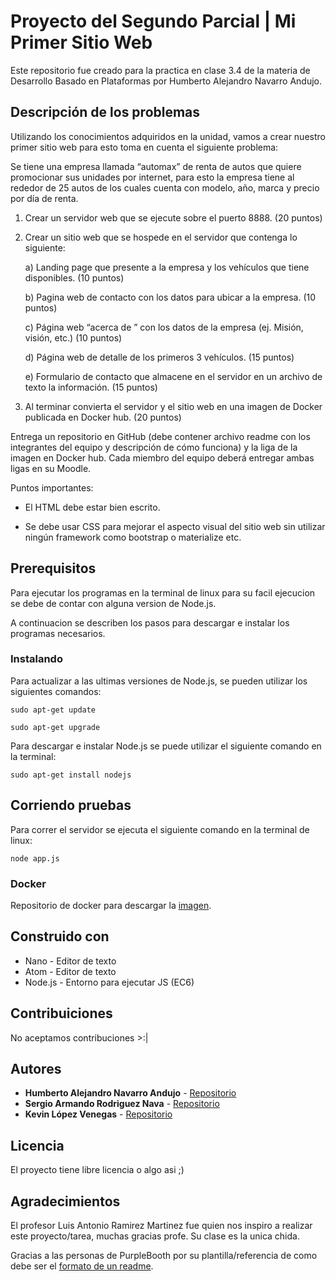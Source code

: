 # Proyecto del Segundo Parcial | Mi Primer Sitio Web
Este repositorio fue creado para la practica en clase 3.4 de la materia de Desarrollo Basado en Plataformas por Humberto Alejandro Navarro Andujo.

## Descripción de los problemas
Utilizando los conocimientos adquiridos en la unidad, vamos a crear nuestro primer sitio web para esto toma en cuenta el siguiente problema:

Se tiene una empresa llamada “automax” de renta de autos que quiere promocionar sus unidades por internet, para esto la empresa tiene al rededor de 25 autos de los cuales cuenta con modelo, año, marca y precio por día de renta.

1. Crear un servidor web que se ejecute sobre el puerto 8888. (20 puntos)

2. Crear un sitio web que se hospede en el servidor que contenga lo siguiente:

    a) Landing page que presente a la empresa y los vehículos que tiene disponibles. (10 puntos)

    b) Pagina web de contacto con los datos para ubicar a la empresa. (10 puntos)

    c) Página web “acerca de ” con los datos de la empresa (ej. Misión, visión, etc.)  (10 puntos)

    d) Página web de detalle de los primeros 3 vehículos.  (15 puntos)

    e) Formulario de contacto que almacene en el servidor en un archivo de texto la información. (15 puntos)

3. Al terminar convierta el servidor y el sitio web en una imagen de Docker publicada en Docker hub. (20 puntos)

Entrega un repositorio en GitHub (debe contener archivo readme con los integrantes del equipo y descripción de cómo funciona) y la liga de la imagen en Docker hub. Cada miembro del equipo deberá entregar ambas ligas en su Moodle.

Puntos importantes:

 * El HTML debe estar bien escrito.

 * Se debe usar CSS para mejorar el aspecto visual del sitio web sin utilizar ningún framework como bootstrap o materialize etc.



## Prerequisitos
Para ejecutar los programas en la terminal de linux para su facil ejecucion se debe de contar con alguna version de Node.js.

A continuacion se describen los pasos para descargar e instalar los programas necesarios.


### Instalando
Para actualizar a las ultimas versiones de Node.js, se pueden utilizar los siguientes comandos:
```
sudo apt-get update
```
```
sudo apt-get upgrade
```

Para descargar e instalar Node.js se puede utilizar el siguiente comando en la terminal:
```
sudo apt-get install nodejs
```


## Corriendo pruebas
Para correr el servidor se ejecuta el siguiente comando en la terminal de linux:
```
node app.js
```


### Docker
Repositorio de docker para descargar la [imagen](https://hub.docker.com/r/fanpug/app-sitio-web).

## Construido con
* Nano - Editor de texto
* Atom - Editor de texto
* Node.js - Entorno para ejecutar JS (EC6)


## Contribuiciones
No aceptamos contribuciones >:|


## Autores
* **Humberto Alejandro Navarro Andujo** - [Repositorio](https://github.com/fanpug)
* **Sergio Armando Rodriguez Nava** - [Repositorio](https://github.com/XKerberosX)
* **Kevin López Venegas** - [Repositorio](https://github.com/kevinlpzv)

## Licencia
El proyecto tiene libre licencia o algo asi ;)


## Agradecimientos
El profesor Luis Antonio Ramirez Martinez fue quien nos inspiro a realizar este proyecto/tarea, muchas gracias profe. Su clase es la unica chida.

Gracias a las personas de PurpleBooth por su plantilla/referencia de como debe ser el [formato de un readme](https://gist.github.com/PurpleBooth/109311bb0361f32d87a2).
